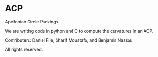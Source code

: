 # ACP
Apollonian Circle Packings

We are writing code in python and C to compute the curvatures in an ACP.

Contributers: Daniel File, Sharif Moustafa, and Benjamin Nassau

All rights reserved.
